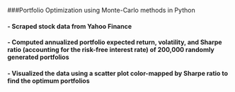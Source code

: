 ###Portfolio Optimization using Monte-Carlo methods in Python
#### - Scraped stock data from Yahoo Finance
#### - Computed annualized portfolio expected return, volatility, and Sharpe ratio (accounting for the risk-free interest rate) of 200,000 randomly generated portfolios
#### - Visualized the data using a scatter plot color-mapped by Sharpe ratio to find the optimum portfolios
